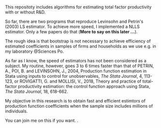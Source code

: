 This repositoty includes algorithms for estimating total factor productivity with or without R&D.

So far, there are two programs that reproduce Levinsohn and Petrin's (2003) LS estimator. To achieve more speed, I implemented a NLLS estimator. Only a few papers do that (__More to say on this later ...__).

The rough idea is that bootstrap is not necessary to achieve efficiency of estimated coefficients in samples of firms and households as we use e.g. in my laboratory @Sciences Po.

As far as I know, the speed of estimators has not been considered as a subject. My routine, however, goes 3 to 6 times faster than that of PETRIN, A., POI, B. and LEVINSOHN, J., 2004, Production function estimation in Stata using inputs to control for unobservables, _The Stata Journal_, 4, 113-123, or ROVIGATTI, G. and MOLLISI, V., 2018, Theory and practice of total-factor productivity estimation: the control function approach using Stata, _The Stata Journal_, 18, 618-662.

My objective in this research is to obtain fast and efficient estimtors of production function coefficients when the sample size includes millions of individuals.

You can join me on this if you want.
.

